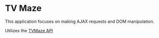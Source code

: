 # TV Maze

This application focuses on making AJAX requests and DOM manipulation.

Utilizes the [TVMaze API](https://www.tvmaze.com/api)

